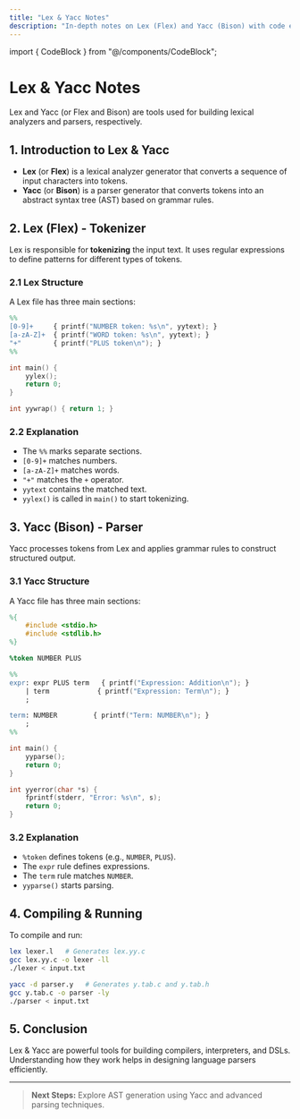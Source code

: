 ```yaml
---
title: "Lex & Yacc Notes"
description: "In-depth notes on Lex (Flex) and Yacc (Bison) with code examples."
---
```


import { CodeBlock } from "@/components/CodeBlock";

# Lex & Yacc Notes

Lex and Yacc (or Flex and Bison) are tools used for building lexical analyzers and parsers, respectively.

## 1. Introduction to Lex & Yacc

- **Lex** (or **Flex**) is a lexical analyzer generator that converts a sequence of input characters into tokens.
- **Yacc** (or **Bison**) is a parser generator that converts tokens into an abstract syntax tree (AST) based on grammar rules.

## 2. Lex (Flex) - Tokenizer

Lex is responsible for **tokenizing** the input text. It uses regular expressions to define patterns for different types of tokens.

### 2.1 Lex Structure

A Lex file has three main sections:

```lex
%%
[0-9]+     { printf("NUMBER token: %s\n", yytext); }
[a-zA-Z]+  { printf("WORD token: %s\n", yytext); }
"+"        { printf("PLUS token\n"); }
%%

int main() {
    yylex();
    return 0;
}

int yywrap() { return 1; }
```

### 2.2 Explanation

- The `%%` marks separate sections.
- `[0-9]+` matches numbers.
- `[a-zA-Z]+` matches words.
- `"+"` matches the `+` operator.
- `yytext` contains the matched text.
- `yylex()` is called in `main()` to start tokenizing.

## 3. Yacc (Bison) - Parser

Yacc processes tokens from Lex and applies grammar rules to construct structured output.

### 3.1 Yacc Structure

A Yacc file has three main sections:

```yacc
%{
    #include <stdio.h>
    #include <stdlib.h>
%}

%token NUMBER PLUS

%%
expr: expr PLUS term   { printf("Expression: Addition\n"); }
    | term            { printf("Expression: Term\n"); }
    ;

term: NUMBER         { printf("Term: NUMBER\n"); }
    ;
%%

int main() {
    yyparse();
    return 0;
}

int yyerror(char *s) {
    fprintf(stderr, "Error: %s\n", s);
    return 0;
}
```

### 3.2 Explanation

- `%token` defines tokens (e.g., `NUMBER`, `PLUS`).
- The `expr` rule defines expressions.
- The `term` rule matches `NUMBER`.
- `yyparse()` starts parsing.

## 4. Compiling & Running

To compile and run:

```sh
lex lexer.l   # Generates lex.yy.c
gcc lex.yy.c -o lexer -ll
./lexer < input.txt

yacc -d parser.y   # Generates y.tab.c and y.tab.h
gcc y.tab.c -o parser -ly
./parser < input.txt
```

## 5. Conclusion

Lex & Yacc are powerful tools for building compilers, interpreters, and DSLs. Understanding how they work helps in designing language parsers efficiently.

---

> **Next Steps:** Explore AST generation using Yacc and advanced parsing techniques.


